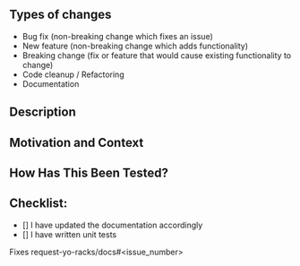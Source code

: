 <!-- Provide a general summary of your changes in the Title above. -->

Types of changes
----------------
<!--
What types of changes does your code introduce?
Select all the choices that apply:
-->
- Bug fix (non-breaking change which fixes an issue)
- New feature (non-breaking change which adds functionality)
- Breaking change (fix or feature that would cause existing functionality to change)
- Code cleanup / Refactoring
- Documentation

Description
-----------
<!--
Describe your changes in detail.
Add a screenshot if applicable.
-->


Motivation and Context
----------------------
<!-- Why is this change required? What problem does it solve? -->


How Has This Been Tested?
-------------------------
<!--
Add any information that could help the reviewer to validate the PR.
Please describe in detail how you tested your changes, include details
of your testing environment, and the tests you ran to see how your
change affects other areas of the code, etc.
-->


Checklist:
----------
<!--
Go over all the following points, and put an `x` in all the boxes that
apply. If you're unsure about any of these, don't hesitate to ask.
We're here to help!
-->

-  [] I have updated the documentation accordingly
-  [] I have written unit tests

<!--
Place the URL of the issue here it this PR fixes an existing issue.
Use either the *FULL* URL (preferred) or the `Username/Repository#`
syntax.
-->
Fixes request-yo-racks/docs#<issue_number>
